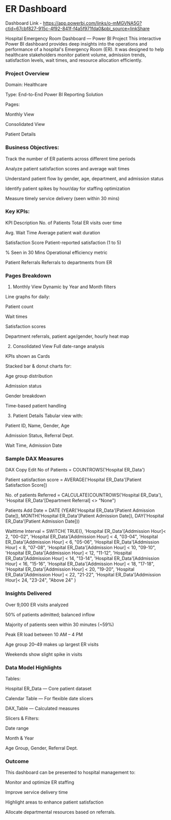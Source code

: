# ER Dashboard

Dashboard Link - https://app.powerbi.com/links/o-mMGVNA5G?ctid=67cbf827-915c-4f92-841f-f4a5f971fda0&pbi_source=linkShare

Hospital Emergency Room Dashboard — Power BI Project
This interactive Power BI dashboard provides deep insights into the operations and performance of a hospital's Emergency Room (ER). It was designed to help healthcare stakeholders monitor patient volume, admission trends, satisfaction levels, wait times, and resource allocation efficiently.

### Project Overview
Domain: Healthcare

Type: End-to-End Power BI Reporting Solution

Pages:

Monthly View

Consolidated View

Patient Details

### Business Objectives:

Track the number of ER patients across different time periods

Analyze patient satisfaction scores and average wait times

Understand patient flow by gender, age, department, and admission status

Identify patient spikes by hour/day for staffing optimization

Measure timely service delivery (seen within 30 mins)

### Key KPIs: 

KPI	Description
No. of Patients	Total ER visits over time

Avg. Wait Time	Average patient wait duration

Satisfaction Score	Patient-reported satisfaction (1 to 5)

% Seen in 30 Mins	Operational efficiency metric

Patient Referrals	Referrals to departments from ER

### Pages Breakdown

1. Monthly View
Dynamic by Year and Month filters

Line graphs for daily:

Patient count

Wait times

Satisfaction scores

Department referrals, patient age/gender, hourly heat map

 2. Consolidated View
Full date-range analysis

KPIs shown as Cards

Stacked bar & donut charts for:

Age group distribution

Admission status

Gender breakdown

Time-based patient handling


3. Patient Details
Tabular view with:

Patient ID, Name, Gender, Age

Admission Status, Referral Dept.

Wait Time, Admission Date

### Sample DAX Measures

DAX
Copy
Edit
No of Patients = COUNTROWS('Hospital ER_Data')

Patient satisfaction score = AVERAGE('Hospital ER_Data'[Patient Satisfaction Score])

No. of patients Referred = CALCULATE(COUNTROWS('Hospital ER_Data'), 'Hospital ER_Data'[Department Referral] <> "None")

Patients Add Date = DATE
                (YEAR('Hospital ER_Data'[Patient Admission Date]), 
                      MONTH('Hospital ER_Data'[Patient Admission Date]),
                          DAY('Hospital ER_Data'[Patient Admission Date]))

Waittime Interval = 
SWITCH(
    TRUE(),
    'Hospital ER_Data'[Addmission Hour]< 2, "00-02",
    'Hospital ER_Data'[Addmission Hour] < 4, "03-04",
    'Hospital ER_Data'[Addmission Hour] < 6, "05-06",
    'Hospital ER_Data'[Addmission Hour] < 8, "07-08",
    'Hospital ER_Data'[Addmission Hour] < 10, "09-10",
    'Hospital ER_Data'[Addmission Hour] < 12, "11-12",
    'Hospital ER_Data'[Addmission Hour] < 14, "13-14",
    'Hospital ER_Data'[Addmission Hour] < 16, "15-16",
    'Hospital ER_Data'[Addmission Hour] < 18, "17-18",
    'Hospital ER_Data'[Addmission Hour] < 20, "19-20",
    'Hospital ER_Data'[Addmission Hour] < 22, "21-22",
    'Hospital ER_Data'[Addmission Hour]< 24, "23-24",
    "Above 24"
)


### Insights Delivered
Over 9,000 ER visits analyzed

50% of patients admitted; balanced inflow

Majority of patients seen within 30 minutes (~59%)

Peak ER load between 10 AM – 4 PM

Age group 20–49 makes up largest ER visits

Weekends show slight spike in visits

 ### Data Model Highlights
Tables:

Hospital ER_Data — Core patient dataset

Calendar Table — For flexible date slicers

DAX_Table — Calculated measures

Slicers & Filters:

Date range

Month & Year

Age Group, Gender, Referral Dept.



### Outcome
This dashboard can be presented to hospital management to:

Monitor and optimize ER staffing

Improve service delivery time

Highlight areas to enhance patient satisfaction

Allocate departmental resources based on referrals.

